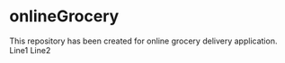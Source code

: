 # onlineGrocery

This repository has been created for online grocery delivery application.
Line1
Line2
